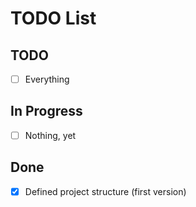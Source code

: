 # TODO List

## TODO
 - [ ] Everything

## In Progress
 - [ ] Nothing, yet
 
## Done
 - [x] Defined project structure (first version)
